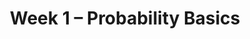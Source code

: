 ---
    title: Week 1 – Probability Basics
    weekNumber: 1
    days:
      - date: 2023-7-3
        events:
          "**LEC 1**{: .label .label-lecture } [TBA]()":
            "[🎥]()"
      - date: 2023-7-4
        events:
          "**No LEC**{: .label .label-anno } **No Lecture, Independence Day Holiday!**":
          "**No DISC**{: .label .label-disc } No Discussion":
      - date: 2023-7-5
        events:
          "**LEC 2**{: .label .label-lecture } [TBA]()":
            "[🎥]()"  

      - date: 2023-7-6
        events:
          "**LEC 3**{: .label .label-lecture } [TBA]()":
            "[🎥]()"
          "**DISC 1**{: .label .label-disc } Discussion 1":
          "**Reflect**{: .label .label-reflect } [Reflection 1 due]()":

      - date: 2023-7-7
        events:
          "**HW 1**{: .label .label-hw } [HW 1 due]()":
              
---